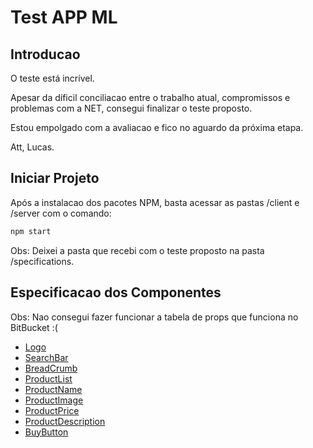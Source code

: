 # Test APP ML

## Introducao

O teste está incrível.

Apesar da díficil conciliacao entre o trabalho atual, compromissos e problemas com a NET, consegui finalizar o teste proposto.

Estou empolgado com a avaliacao e fico no aguardo da próxima etapa.

Att,
Lucas.

## Iniciar Projeto

Após a instalacao dos pacotes NPM, basta acessar as pastas /client e /server com o comando:

```sh
npm start
```

Obs: Deixei a pasta que recebi com o teste proposto na pasta /specifications.

## Especificacao dos Componentes

Obs: Nao consegui fazer funcionar a tabela de props que funciona no BitBucket :(

- [Logo](https://github.com/lucasrusso95/test-app-ml/blob/master/client/src/components/Header/components/Logo/README.md)
- [SearchBar](https://github.com/lucasrusso95/test-app-ml/blob/master/client/src/components/Header/components/SearchBar/README.md)
- [BreadCrumb](https://github.com/lucasrusso95/test-app-ml/blob/master/client/src/components/BreadCrumb/README.md)
- [ProductList](https://github.com/lucasrusso95/test-app-ml/blob/master/client/src/components/ProductList/README.md)
- [ProductName](https://github.com/lucasrusso95/test-app-ml/blob/master/client/src/components/ProductName/README.md)
- [ProductImage](https://github.com/lucasrusso95/test-app-ml/blob/master/client/src/components/ProductImage/README.md)
- [ProductPrice](https://github.com/lucasrusso95/test-app-ml/blob/master/client/src/components/ProductPrice/README.md)
- [ProductDescription](https://github.com/lucasrusso95/test-app-ml/blob/master/client/src/components/ProductDescription/README.md)
- [BuyButton](https://github.com/lucasrusso95/test-app-ml/blob/master/client/src/components/BuyButton/README.md)